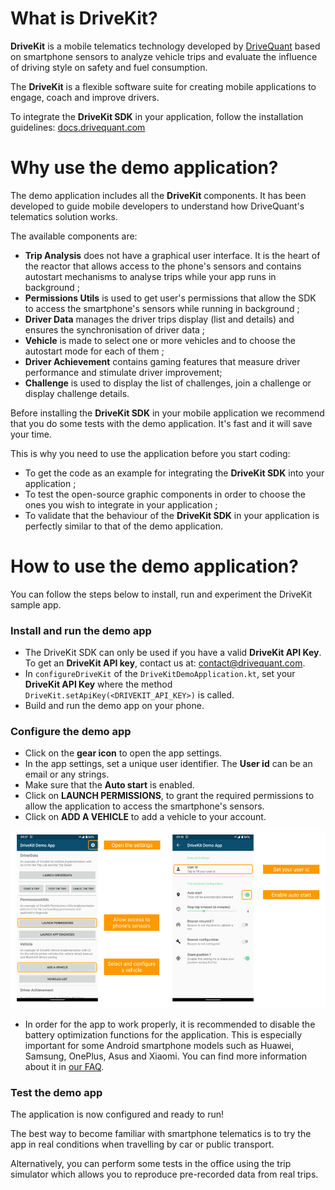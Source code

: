 # What is DriveKit?

**DriveKit** is a mobile telematics technology developed by [DriveQuant](https://www.drivequant.com/) based on smartphone sensors to analyze vehicle trips and evaluate the influence of driving style on safety and fuel consumption.

The **DriveKit** is a flexible software suite for creating mobile applications to engage, coach and improve drivers.

To integrate the **DriveKit SDK** in your application, follow the installation guidelines: [docs.drivequant.com](https://docs.drivequant.com)

# Why use the demo application?

The demo application includes all the **DriveKit** components. It has been developed to guide mobile developers to understand how DriveQuant's telematics solution works.

The available components are:
* **Trip Analysis** does not have a graphical user interface. It is the heart of the reactor that allows access to the phone's sensors and contains autostart mechanisms to analyse trips while your app runs in background ;
* **Permissions Utils** is used to get user's permissions that allow the SDK to access the smartphone's sensors while running in background ;
* **Driver Data** manages the driver trips display (list and details) and ensures the synchronisation of driver data ;
* **Vehicle** is made to select one or more vehicles and to choose the autostart mode for each of them ;
* **Driver Achievement** contains gaming features that measure driver performance and stimulate driver improvement;
* **Challenge** is used to display the list of challenges, join a challenge or display challenge details.

Before installing the **DriveKit SDK** in your mobile application we recommend that you do some tests with the demo application. It's fast and it will save your time. 

This is why you need to use the application before you start coding:
* To get the code as an example for integrating the **DriveKit SDK** into your application ;
* To test the open-source graphic components in order to choose the ones you wish to integrate in your application ;
* To validate that the behaviour of the **DriveKit SDK** in your application is perfectly similar to that of the demo application.

# How to use the demo application?

You can follow the steps below to install, run and experiment the DriveKit sample app.

### Install and run the demo app

* The DriveKit SDK can only be used if you have a valid **DriveKit API Key**. To get an **DriveKit API key**, contact us at: <contact@drivequant.com>.
* In `configureDriveKit` of the `DriveKitDemoApplication.kt`, set your **DriveKit API Key** where the method `DriveKit.setApiKey(<DRIVEKIT_API_KEY>)` is called.
* Build and run the demo app on your phone.

### Configure the demo app

* Click on the **gear icon** to open the app settings.
* In the app settings, set a unique user identifier. The **User id** can be an email or any strings.
* Make sure that the **Auto start** is enabled.
* Click on **LAUNCH PERMISSIONS**, to grant the required permissions to allow the application to access the smartphone's sensors.
* Click on **ADD A VEHICLE** to add a vehicle to your account.

![Android Sample App Screenshots](https://github.com/DriveQuantPublic/drivekit-ui-android/blob/master/Android%20Sample%20App.png)
* In order for the app to work properly, it is recommended to disable the battery optimization functions for the application. This is especially important for some Android smartphone models such as Huawei, Samsung, OnePlus, Asus and Xiaomi. You can find more information about it in [our FAQ](https://drivequant.zendesk.com/hc/en-gb/articles/360007407020-How-to-disable-battery-optimization-on-your-smartphone-).

### Test the demo app

The application is now configured and ready to run! 

The best way to become familiar with smartphone telematics is to try the app in real conditions when travelling by car or public transport.

Alternatively, you can perform some tests in the office using the trip simulator which allows you to reproduce pre-recorded data from real trips.



